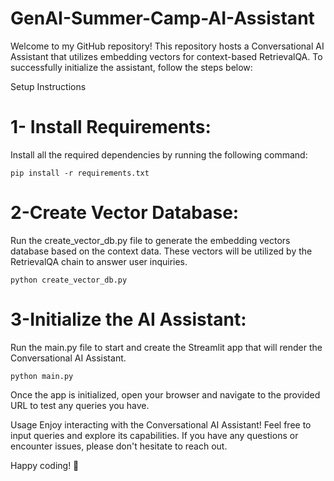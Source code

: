 # GenAI-Summer-Camp-AI-Assistant


Welcome to my GitHub repository! This repository hosts a Conversational AI Assistant that utilizes embedding vectors for context-based RetrievalQA. To successfully initialize the assistant, follow the steps below:

Setup Instructions

# 1- Install Requirements:
Install all the required dependencies by running the following command:


```pip install -r requirements.txt```

# 2-Create Vector Database:

Run the create_vector_db.py file to generate the embedding vectors database based on the context data. These vectors will be utilized by the RetrievalQA chain to answer user inquiries.


```python create_vector_db.py```

# 3-Initialize the AI Assistant:

Run the main.py file to start and create the Streamlit app that will render the Conversational AI Assistant.


```python main.py```

Once the app is initialized, open your browser and navigate to the provided URL to test any queries you have.

Usage
Enjoy interacting with the Conversational AI Assistant! Feel free to input queries and explore its capabilities. If you have any questions or encounter issues, please don't hesitate to reach out.

Happy coding! 🚀
